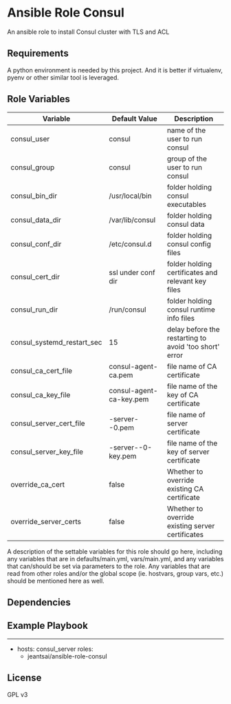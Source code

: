 Ansible Role Consul
=========

An ansible role to install Consul cluster with TLS and ACL

Requirements
------------

A python environment is needed by this project. And it is better if virtualenv, pyenv or other similar tool is leveraged.


Role Variables
--------------

Variable                   | Default Value                        | Description
---------------------------|--------------------------------------|----------------------------------------
consul_user                |  consul                              | name of the user to run consul
consul_group               |  consul                              | group of the user to run consul
consul_bin_dir             |  /usr/local/bin                      | folder holding consul executables
consul_data_dir            |  /var/lib/consul                     | folder holding consul data
consul_conf_dir            |  /etc/consul.d                       | folder holding consul config files
consul_cert_dir            |  ssl under conf dir                  | folder holding certificates and relevant key files
consul_run_dir             |  /run/consul                         | folder holding consul runtime info files
consul_systemd_restart_sec |  15                                  | delay before the restarting to avoid 'too short' error
consul_ca_cert_file        |  consul-agent-ca.pem                 | file name of CA certificate
consul_ca_key_file         |  consul-agent-ca-key.pem             | file name of the key of CA certificate
consul_server_cert_file    |  <dc>-server-<domain>-0.pem          | file name of server certificate
consul_server_key_file     |  <dc>-server-<domain>-0-key.pem      | file name of the key of server certificate
override_ca_cert           |  false                               | Whether to override existing CA certificate
override_server_certs      |  false                               | Whether to override existing server certificates

A description of the settable variables for this role should go here, including any variables that are in defaults/main.yml, vars/main.yml, and any variables that can/should be set via parameters to the role. Any variables that are read from other roles and/or the global scope (ie. hostvars, group vars, etc.) should be mentioned here as well.

Dependencies
------------



Example Playbook
----------------

  ---
  - hosts: consul_server
    roles:
      - jeantsai/ansible-role-consul


License
-------

GPL v3
